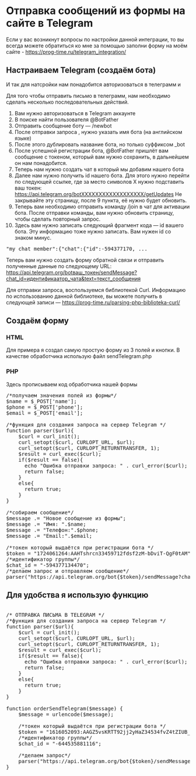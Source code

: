 # Отправка сообщений из формы на сайте в Telegram

Если у вас возникнут вопросы по настройки данной интеграции, то вы всегда можете обратиться ко мне за помощью заполни форму на моём сайте - https://prog-time.ru/telegram_integration/

## Настраиваем Telegram (создаём бота)

И так для натсройки нам понадобится авторизоваться в телеграмм и 

Для того чтобы отправить письмо в телеграмм, нам необходимо сделать несколько последовательных действий.
1) Вам нужно авторизоваться в Telegram аккаунте
2) В поиске найти пользователя @BotFather
3) Отправить сообщение боту — /newbot
4) После отправки запроса , нужно указать имя бота (на английском языке)
5) После этого дублировать название бота, но только суффиксом _bot
6) После успешной регистрации бота, @BotFather пришлёт вам сообщение с токеном, который вам нужно сохранить, в дальнейшем он нам понадобится.
7) Теперь нам нужно создать чат в который мы добавим нашего бота
8) Далее нам нужно получить id нашего бота. Для этого нужно перейти по следующей ссылке, где за место символов X нужно подставить ваш токен:
https://api.telegram.org/botXXXXXXXXXXXXXXXXXX/getUpdates
Не закрывайте эту страницу, после 9 пункта, её нужно будет обновить.
9) Теперь вам необходимо отправить команду /join в чат для активации бота. После отправки команды, вам нужно обновить страницу, чтобы сделать повторный запрос.
10) Здесь вам нужно записать следующий фрагмент кода — id вашего бота. Эту информацию тоже нужно записать.
Вам нужен id со знаком минус.
<pre>
"my_chat_member":{"chat":{"id":-594377170, ...
</pre>

Теперь вам нужно создать форму обратной связи и отправить полученные данные по следующему URL:
https://api.telegram.org/botваш_токен/sendMessage?chat_id=идентификаатор_чата&text=текст_сообщения

Для отправки запроса, воспользуемся библиотекой Curl. Информацию по использованию данной библиотеке, вы можете получить в следующей записи — https://prog-time.ru/parsing-php-biblioteka-curl/
  
  
## Создаём форму
  
### HTML
  
Для примера я создал самую простую форму из 3 полей и кнопки. В качестве обработчика использую файл sendTelegram.php
  
### PHP
  
Здесь прописываем код обработчика нашей формы
  
<pre>
/*получаем значения полей из формы*/
$name = $_POST['name'];
$phone = $_POST['phone'];
$email = $_POST['email'];

/*функция для создания запроса на сервер Telegram */
function parser($url){
    $curl = curl_init();
    curl_setopt($curl, CURLOPT_URL, $url);
    curl_setopt($curl, CURLOPT_RETURNTRANSFER, 1);
    $result = curl_exec($curl);
    if($result == false){     
      echo "Ошибка отправки запроса: " . curl_error($curl);
      return false;
    }
    else{
      return true;
    }
}

/*собираем сообщение*/
$message .= "Новое сообщение из формы";
$message .= "Имя: ".$name;
$message .= "Телефон:".$phone;
$message .= "Email:".$email;

/*токен который выдаётся при регистрации бота */
$token = "1724061264:AAHTshrcn33459712fdsf2zM-bDviT-QgF0tAM";
/*идентификатор группы*/
$chat_id = "-594377134470";
/*делаем запрос и отправляем сообщение*/
parser("https://api.telegram.org/bot{$token}/sendMessage?chat_id={$chat_id}&parse_mode=html&text={$message}");
</pre>
  
  
  ## Для удобства я использую функцию
  
  
<pre> 
/* ОТПРАВКА ПИСЬМА В TELEGRAM */
/*функция для создания запроса на сервер Telegram */
function parser($url){
    $curl = curl_init();
    curl_setopt($curl, CURLOPT_URL, $url);
    curl_setopt($curl, CURLOPT_RETURNTRANSFER, 1);
    $result = curl_exec($curl);
    if($result == false){     
      echo "Ошибка отправки запроса: " . curl_error($curl);
      return false;
    }
    else{
      return true;
    }
}

function orderSendTelegram($message) {
    $message = urlencode($message);

    /*токен который выдаётся при регистрации бота */
    $token = "1616052093:AAGZ5vsKRTT92jj2yHaZ34534fvZ4tZIUB_8N-tY";
    /*идентификатор группы*/
    $chat_id = "-644535881116";

    /*делаем запрос*/
    parser("https://api.telegram.org/bot{$token}/sendMessage?chat_id={$chat_id}&parse_mode=html&text={$message}");
}

</pre>
  
  
  

